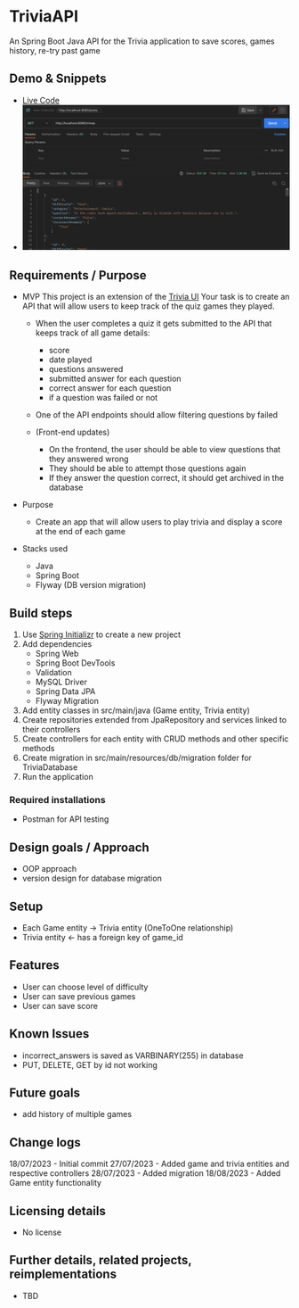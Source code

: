 # TriviaAPI

An Spring Boot Java API for the Trivia application to save scores, games history, re-try past game

## Demo & Snippets

- [Live Code](https://github.com/rianns/TriviaAPI)
- ![Postman image of the API](src/main/resources/images/sample.png)

## Requirements / Purpose

- MVP
  This project is an extension of the [Trivia UI](https://github.com/rianns/trivia-ui) Your task is to create an API that will allow users to keep track of the quiz games they played.

  - When the user completes a quiz it gets submitted to the API that keeps track of all game details:

    - score
    - date played
    - questions answered
    - submitted answer for each question
    - correct answer for each question
    - if a question was failed or not

  - One of the API endpoints should allow filtering questions by failed

  - (Front-end updates)
    - On the frontend, the user should be able to view questions that they answered wrong
    - They should be able to attempt those questions again
    - If they answer the question correct, it should get archived in the database

- Purpose

  - Create an app that will allow users to play trivia and display a score at the end of each game

- Stacks used

  - Java
  - Spring Boot
  - Flyway (DB version migration)

## Build steps

1. Use [Spring Initializr](https://start.spring.io/) to create a new project
2. Add dependencies
   - Spring Web
   - Spring Boot DevTools
   - Validation
   - MySQL Driver
   - Spring Data JPA
   - Flyway Migration
3. Add entity classes in src/main/java (Game entity, Trivia entity)
4. Create repositories extended from JpaRepository and services linked to their controllers
5. Create controllers for each entity with CRUD methods and other specific methods
6. Create migration in src/main/resources/db/migration folder for TriviaDatabase
7. Run the application

### Required installations

- Postman for API testing

## Design goals / Approach

- OOP approach
- version design for database migration

## Setup

- Each Game entity -> Trivia entity (OneToOne relationship)
- Trivia entity <- has a foreign key of game_id

## Features

- User can choose level of difficulty
- User can save previous games
- User can save score

## Known Issues

- incorrect_answers is saved as VARBINARY(255) in database
- PUT, DELETE, GET by id not working

## Future goals

- add history of multiple games

## Change logs

18/07/2023 - Initial commit
27/07/2023 - Added game and trivia entities and respective controllers
28/07/2023 - Added migration
18/08/2023 - Added Game entity functionality

## Licensing details

- No license

## Further details, related projects, reimplementations

- TBD
